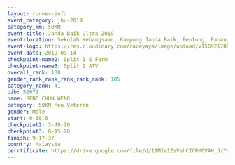 ```yaml
---
layout: runner-info 
event_category: jbu-2019 
category_km: 50KM 
event-title: Janda Baik Ultra 2019 
event-location: Sekolah Kebangsaan, Kampung Janda Baik, Bentong, Pahang, Malaysia 
event-logo: https://res.cloudinary.com/raceyaya/image/upload/v1569217009/logo/janda-baik_vch1pc.jpg 
event-date: 2019-09-14 
checkpoint-name2: Split 1 E Farm 
checkpoint-name3: Split 2 ATV 
overall_rank: 138
gender_rank_rank_rank_rank_rank: 105
category_rank: 41
bib: 52072
name: SENG CHUN WENG
category: 50KM Men Veteran
gender: Male
start: 0-00.0
checkpoint2: 3-49-20
checkpoint3: 8-15-20
finish: 9-17-37
country: Malaysia
cerrtificate: https://drive.google.com/file/d/19MIe1ZsVehCICRM0VAH_5zYeTSieqlVY/view?usp=sharing
---
```

